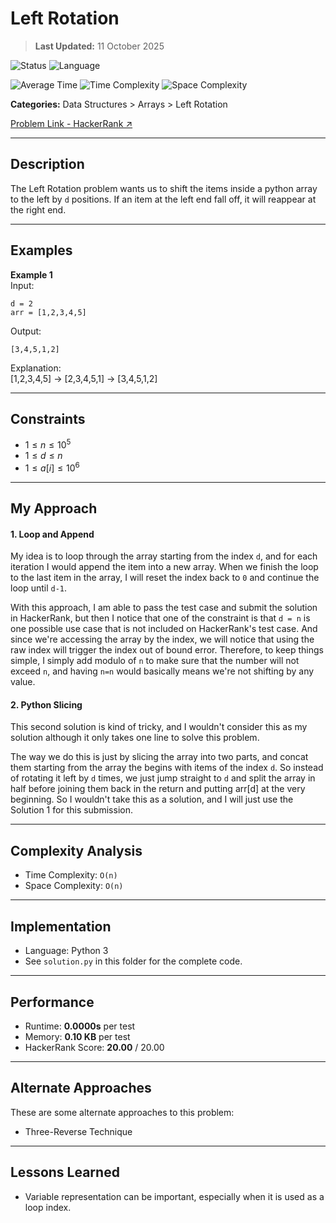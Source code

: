 # Left Rotation

>**Last Updated:** 11 October 2025

![Status](https://img.shields.io/badge/Status-Solved-brightgreen)
![Language](https://img.shields.io/badge/Language-Python-blue)

![Average Time](https://img.shields.io/badge/Avg%20Time-0s-beige)
![Time Complexity](https://img.shields.io/badge/Time%20Complexity-O(n)-9cf)
![Space Complexity](https://img.shields.io/badge/Space%20Complexity-O(n)-9cf)

<!-- [Problem Link - HackerRank ↗](https://www.hackerrank.com/challenges/array-left-rotation/problem) -->

**Categories:** Data Structures > Arrays > Left Rotation

<a href="https://www.hackerrank.com/challenges/array-left-rotation/problem" target="_blank">Problem Link - HackerRank ↗</a>

---

## Description
The Left Rotation problem wants us to shift the items inside a python array to the left by `d` positions. If an item at the left end fall off, it will reappear at the right end.

---

## Examples
**Example 1**  
Input: <br/>
```
d = 2
arr = [1,2,3,4,5]
```

Output: <br/>
```
[3,4,5,1,2]
```

Explanation: <br/>
[1,2,3,4,5] → [2,3,4,5,1] → [3,4,5,1,2]

---

## Constraints
* $1 \leq n \leq 10^5$
* $1 \leq d \leq n$
* $1 \leq a[i] \leq 10^6$

---

## My Approach

#### 1. Loop and Append
My idea is to loop through the array starting from the index `d`, and for each iteration I would append the item into a new array. When we finish the loop to the last item in the array, I will reset the index back to `0` and continue the loop until `d-1`.

With this approach, I am able to pass the test case and submit the solution in HackerRank, but then I notice that one of the constraint is that `d = n` is one possible use case that is not included on HackerRank's test case. And since we're accessing the array by the index, we will notice that using the raw index will trigger the index out of bound error. Therefore, to keep things simple, I simply add modulo of `n` to make sure that the number will not exceed `n`, and having `n=n` would basically means we're not shifting by any value.

#### 2. Python Slicing
This second solution is kind of tricky, and I wouldn't consider this as my solution although it only takes one line to solve this problem.

The way we do this is just by slicing the array into two parts, and concat them starting from the array the begins with items of the index `d`. So instead of rotating it left by `d` times, we just jump straight to `d` and split the array in half before joining them back in the return and putting arr[d] at the very beginning. So I wouldn't take this as a solution, and I will just use the Solution 1 for this submission.

---

## Complexity Analysis
* Time Complexity: `O(n)`
* Space Complexity: `O(n)`

---

## Implementation
* Language: Python 3
* See `solution.py` in this folder for the complete code.

---

## Performance
* Runtime: **0.0000s** per test
* Memory: **0.10 KB** per test
* HackerRank Score: **20.00** / 20.00

---

## Alternate Approaches
These are some alternate approaches to this problem:
* Three-Reverse Technique

---

## Lessons Learned
* Variable representation can be important, especially when it is used as a loop index.

